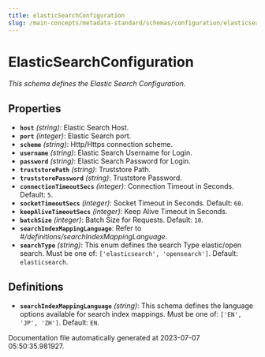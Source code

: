 ```yaml
---
title: elasticSearchConfiguration
slug: /main-concepts/metadata-standard/schemas/configuration/elasticsearchconfiguration
---
```


# ElasticSearchConfiguration

*This schema defines the Elastic Search Configuration.*

## Properties

- **`host`** *(string)*: Elastic Search Host.
- **`port`** *(integer)*: Elastic Search port.
- **`scheme`** *(string)*: Http/Https connection scheme.
- **`username`** *(string)*: Elastic Search Username for Login.
- **`password`** *(string)*: Elastic Search Password for Login.
- **`truststorePath`** *(string)*: Truststore Path.
- **`truststorePassword`** *(string)*: Truststore Password.
- **`connectionTimeoutSecs`** *(integer)*: Connection Timeout in Seconds. Default: `5`.
- **`socketTimeoutSecs`** *(integer)*: Socket Timeout in Seconds. Default: `60`.
- **`keepAliveTimeoutSecs`** *(integer)*: Keep Alive Timeout in Seconds.
- **`batchSize`** *(integer)*: Batch Size for Requests. Default: `10`.
- **`searchIndexMappingLanguage`**: Refer to *#/definitions/searchIndexMappingLanguage*.
- **`searchType`** *(string)*: This enum defines the search Type elastic/open search. Must be one of: `['elasticsearch', 'opensearch']`. Default: `elasticsearch`.
## Definitions

- **`searchIndexMappingLanguage`** *(string)*: This schema defines the language options available for search index mappings. Must be one of: `['EN', 'JP', 'ZH']`. Default: `EN`.


Documentation file automatically generated at 2023-07-07 05:50:35.981927.
